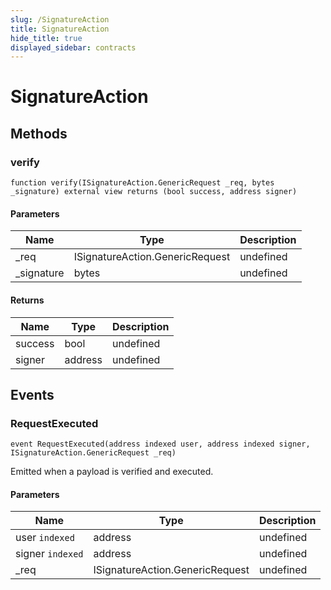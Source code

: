 ```yaml
---
slug: /SignatureAction
title: SignatureAction
hide_title: true
displayed_sidebar: contracts
---
```


# SignatureAction

## Methods

### verify

```solidity
function verify(ISignatureAction.GenericRequest _req, bytes _signature) external view returns (bool success, address signer)
```

#### Parameters

| Name        | Type                            | Description |
| ----------- | ------------------------------- | ----------- |
| \_req       | ISignatureAction.GenericRequest | undefined   |
| \_signature | bytes                           | undefined   |

#### Returns

| Name    | Type    | Description |
| ------- | ------- | ----------- |
| success | bool    | undefined   |
| signer  | address | undefined   |

## Events

### RequestExecuted

```solidity
event RequestExecuted(address indexed user, address indexed signer, ISignatureAction.GenericRequest _req)
```

Emitted when a payload is verified and executed.

#### Parameters

| Name             | Type                            | Description |
| ---------------- | ------------------------------- | ----------- |
| user `indexed`   | address                         | undefined   |
| signer `indexed` | address                         | undefined   |
| \_req            | ISignatureAction.GenericRequest | undefined   |
